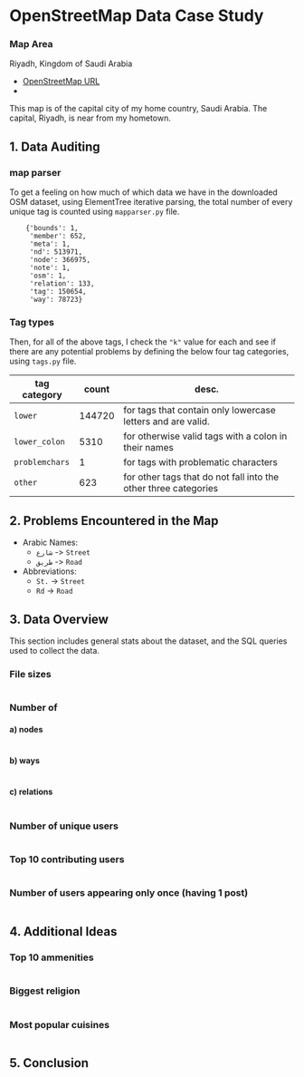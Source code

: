 
# OpenStreetMap Data Case Study

### Map Area
Riyadh, Kingdom of Saudi Arabia

- [OpenStreetMap URL](https://www.openstreetmap.org/export#map=18/26.30400/50.19602)
- 

This map is of the capital city of my home country, Saudi Arabia. The capital, Riyadh, is near from my hometown.


## 1. Data Auditing

### map parser
To get a feeling on how much of which data we have in the downloaded OSM dataset, using ElementTree iterative parsing, the total number of every unique tag is counted using `mapparser.py` file.
 
```
    {'bounds': 1,
     'member': 652,
     'meta': 1,
     'nd': 513971,
     'node': 366975,
     'note': 1,
     'osm': 1,
     'relation': 133,
     'tag': 150654,
     'way': 78723}

```

### Tag types
Then, for all of the above tags, I check the `"k"` value for each and see if there are any potential problems by defining the below four tag categories, using `tags.py` file.

tag category | count | desc.
--- | --- | ---
`lower` |  144720 | for tags that contain only lowercase letters and are valid.
`lower_colon` | 5310 | for otherwise valid tags with a colon in their names
`problemchars` | 1 | for tags with problematic characters
`other` | 623 | for other tags that do not fall into the other three categories

## 2. Problems Encountered in the Map

- Arabic Names:
    - `شارع` -> `Street`
    - `طريق` -> `Road`
- Abbreviations:
    - `St.` -> `Street`
    - `Rd` -> `Road`

## 3. Data Overview
This section includes general stats about the dataset, and the SQL queries used to collect the data.

### File sizes
```
```

### Number of
#### a) nodes
```
```

#### b) ways
```
```

#### c) relations
```
```

### Number of unique users
```
```

### Top 10 contributing users
```
```

### Number of users appearing only once (having 1 post)
```
```


## 4. Additional Ideas

### Top 10 ammenities
```
```

### Biggest religion
```
```

### Most popular cuisines
```
```


## 5. Conclusion
